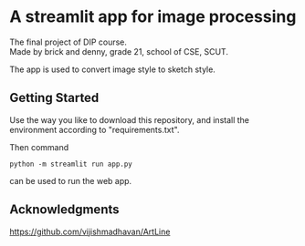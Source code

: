 # A streamlit app for image processing
The final project of DIP course.  
Made by brick and denny, grade 21, school of CSE, SCUT.  

The app is used to convert image style to sketch style.  

## Getting Started
Use the way you like to download this repository, and install the environment according to "requirements.txt".

Then command  
```shell
python -m streamlit run app.py
```
can be used to run the web app.

## Acknowledgments
https://github.com/vijishmadhavan/ArtLine
